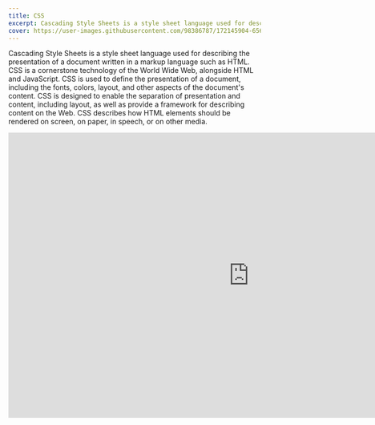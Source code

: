 ```yaml
---
title: CSS
excerpt: Cascading Style Sheets is a style sheet language used for describing the presentation of a document written in a markup language such as HTML. CSS is a cornerstone technology of the World Wide Web, alongside HTML and JavaScript.
cover: https://user-images.githubusercontent.com/98386787/172145904-6560d874-3661-418c-bd84-8d3f41493248.jpeg
---
```


Cascading Style Sheets is a style sheet language used for describing the presentation of a document written in a markup language such as HTML. CSS is a cornerstone technology of the World Wide Web, alongside HTML and JavaScript. CSS is used to define the presentation of a document, including the fonts, colors, layout, and other aspects of the document's content. CSS is designed to enable the separation of presentation and content, including layout, as well as provide a framework for describing content on the Web. CSS describes how HTML elements should be rendered on screen, on paper, in speech, or on other media.

<iframe src="https://docs.google.com/presentation/d/e/2PACX-1vQ08e0-sh8lbXxBWdkszYKW6iReKd5VItEsZU25qCBu0CBOHaOSAvYaCxsFgkXCLbJ4jcDC4JeJ5SW0/embed?start=false&loop=false&delayms=3000" frameborder="0" width="960" height="569" allowFullScreen="true" mozAllowFullScreen="true" webkitAllowFullScreen="true"></iframe>

